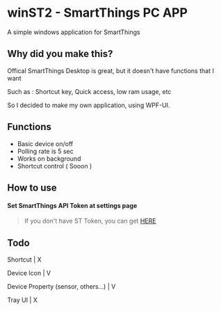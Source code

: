 # winST2 - SmartThings PC APP
A simple windows application for SmartThings

## Why did you make this?
Offical SmartThings Desktop is great, but it doesn't have functions that I want

Such as : Shortcut key, Quick access, low ram usage, etc

So I decided to make my own application, using WPF-UI.

## Functions
- Basic device on/off
- Polling rate is 5 sec
- Works on background
- Shortcut control ( Sooon )
  
## How to use
#### Set SmartThings API Token at settings page
> If you don't have ST Token, you can get [HERE](https://account.smartthings.com/tokens)

## Todo
Shortcut | X

Device Icon | V

Device Property (sensor, others...) | V

Tray UI | X
